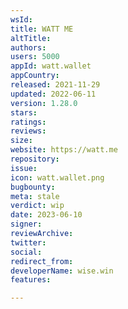 ```yaml
---
wsId: 
title: WATT ME
altTitle: 
authors: 
users: 5000
appId: watt.wallet
appCountry: 
released: 2021-11-29
updated: 2022-06-11
version: 1.28.0
stars: 
ratings: 
reviews: 
size: 
website: https://watt.me
repository: 
issue: 
icon: watt.wallet.png
bugbounty: 
meta: stale
verdict: wip
date: 2023-06-10
signer: 
reviewArchive: 
twitter: 
social: 
redirect_from: 
developerName: wise.win
features: 

---
```


